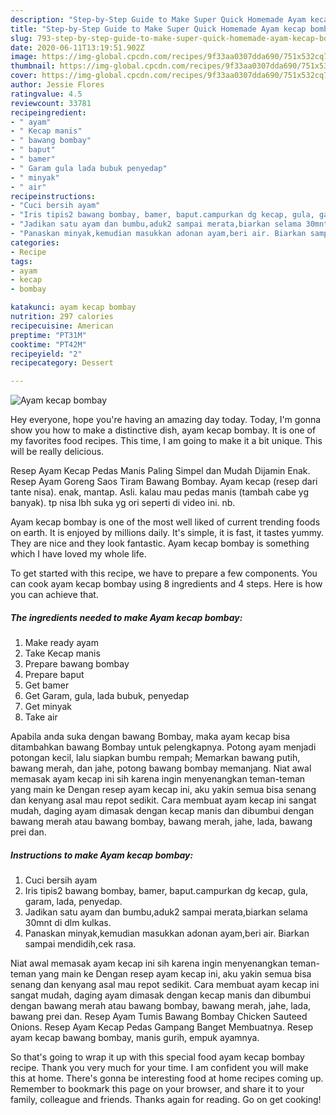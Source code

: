```yaml
---
description: "Step-by-Step Guide to Make Super Quick Homemade Ayam kecap bombay"
title: "Step-by-Step Guide to Make Super Quick Homemade Ayam kecap bombay"
slug: 793-step-by-step-guide-to-make-super-quick-homemade-ayam-kecap-bombay
date: 2020-06-11T13:19:51.902Z
image: https://img-global.cpcdn.com/recipes/9f33aa0307dda690/751x532cq70/ayam-kecap-bombay-foto-resep-utama.jpg
thumbnail: https://img-global.cpcdn.com/recipes/9f33aa0307dda690/751x532cq70/ayam-kecap-bombay-foto-resep-utama.jpg
cover: https://img-global.cpcdn.com/recipes/9f33aa0307dda690/751x532cq70/ayam-kecap-bombay-foto-resep-utama.jpg
author: Jessie Flores
ratingvalue: 4.5
reviewcount: 33781
recipeingredient:
- " ayam"
- " Kecap manis"
- " bawang bombay"
- " baput"
- " bamer"
- " Garam gula lada bubuk penyedap"
- " minyak"
- " air"
recipeinstructions:
- "Cuci bersih ayam"
- "Iris tipis2 bawang bombay, bamer, baput.campurkan dg kecap, gula, garam, lada, penyedap."
- "Jadikan satu ayam dan bumbu,aduk2 sampai merata,biarkan selama 30mnt di dlm kulkas."
- "Panaskan minyak,kemudian masukkan adonan ayam,beri air. Biarkan sampai mendidih,cek rasa."
categories:
- Recipe
tags:
- ayam
- kecap
- bombay

katakunci: ayam kecap bombay 
nutrition: 297 calories
recipecuisine: American
preptime: "PT31M"
cooktime: "PT42M"
recipeyield: "2"
recipecategory: Dessert

---
```



![Ayam kecap bombay](https://img-global.cpcdn.com/recipes/9f33aa0307dda690/751x532cq70/ayam-kecap-bombay-foto-resep-utama.jpg)

Hey everyone, hope you're having an amazing day today. Today, I'm gonna show you how to make a distinctive dish, ayam kecap bombay. It is one of my favorites food recipes. This time, I am going to make it a bit unique. This will be really delicious.

Resep Ayam Kecap Pedas Manis Paling Simpel dan Mudah Dijamin Enak. Resep Ayam Goreng Saos Tiram Bawang Bombay. Ayam kecap (resep dari tante nisa). enak, mantap. Asli. kalau mau pedas manis (tambah cabe yg banyak). tp nisa lbh suka yg ori seperti di video ini. nb.

Ayam kecap bombay is one of the most well liked of current trending foods on earth. It is enjoyed by millions daily. It's simple, it is fast, it tastes yummy. They are nice and they look fantastic. Ayam kecap bombay is something which I have loved my whole life.


To get started with this recipe, we have to prepare a few components. You can cook ayam kecap bombay using 8 ingredients and 4 steps. Here is how you can achieve that.

<!--inarticleads1-->

##### The ingredients needed to make Ayam kecap bombay:

1. Make ready  ayam
1. Take  Kecap manis
1. Prepare  bawang bombay
1. Prepare  baput
1. Get  bamer
1. Get  Garam, gula, lada bubuk, penyedap
1. Get  minyak
1. Take  air


Apabila anda suka dengan bawang Bombay, maka ayam kecap bisa ditambahkan bawang Bombay untuk pelengkapnya. Potong ayam menjadi potongan kecil, lalu siapkan bumbu rempah; Memarkan bawang putih, bawang merah, dan jahe, potong bawang bombay memanjang. Niat awal memasak ayam kecap ini sih karena ingin menyenangkan teman-teman yang main ke Dengan resep ayam kecap ini, aku yakin semua bisa senang dan kenyang asal mau repot sedikit. Cara membuat ayam kecap ini sangat mudah, daging ayam dimasak dengan kecap manis dan dibumbui dengan bawang merah atau bawang bombay, bawang merah, jahe, lada, bawang prei dan. 

<!--inarticleads2-->

##### Instructions to make Ayam kecap bombay:

1. Cuci bersih ayam
1. Iris tipis2 bawang bombay, bamer, baput.campurkan dg kecap, gula, garam, lada, penyedap.
1. Jadikan satu ayam dan bumbu,aduk2 sampai merata,biarkan selama 30mnt di dlm kulkas.
1. Panaskan minyak,kemudian masukkan adonan ayam,beri air. Biarkan sampai mendidih,cek rasa.


Niat awal memasak ayam kecap ini sih karena ingin menyenangkan teman-teman yang main ke Dengan resep ayam kecap ini, aku yakin semua bisa senang dan kenyang asal mau repot sedikit. Cara membuat ayam kecap ini sangat mudah, daging ayam dimasak dengan kecap manis dan dibumbui dengan bawang merah atau bawang bombay, bawang merah, jahe, lada, bawang prei dan. Resep Ayam Tumis Bawang Bombay Chicken Sauteed Onions. Resep Ayam Kecap Pedas Gampang Banget Membuatnya. Resep ayam kecap bawang bombay, manis gurih, empuk ayamnya. 

So that's going to wrap it up with this special food ayam kecap bombay recipe. Thank you very much for your time. I am confident you will make this at home. There's gonna be interesting food at home recipes coming up. Remember to bookmark this page on your browser, and share it to your family, colleague and friends. Thanks again for reading. Go on get cooking!
